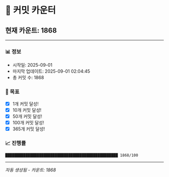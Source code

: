 # 🔢 커밋 카운터

## 현재 카운트: 1868

---

### 📊 정보
- 시작일: 2025-09-01
- 마지막 업데이트: 2025-09-01 02:04:45
- 총 커밋 수: 1868

### 🎯 목표
- [x] 1개 커밋 달성!
- [x] 10개 커밋 달성!
- [x] 50개 커밋 달성!
- [x] 100개 커밋 달성!
- [x] 365개 커밋 달성!

### 📈 진행률
```
██████████████████████████████████████████████████ 1868/100
```

---
*자동 생성됨 - 카운트: 1868*
